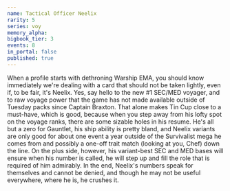 ```yaml
---
name: Tactical Officer Neelix
rarity: 5
series: voy
memory_alpha:
bigbook_tier: 3
events: 8
in_portal: false
published: true
---
```


When a profile starts with dethroning Warship EMA, you should know immediately we're dealing with a card that should not be taken lightly, even if, to be fair, it's Neelix. Yes, say hello to the new #1 SEC/MED voyager, and to raw voyage power that the game has not made available outside of Tuesday packs since Captain Braxton. That alone makes Tin Cup close to a must-have, which is good, because when you step away from his lofty spot on the voyage ranks, there are some sizable holes in his resume. He's all but a zero for Gauntlet, his ship ability is pretty bland, and Neelix variants are only good for about one event a year outside of the Survivalist mega he comes from and possibly a one-off trait match (looking at you, Chef) down the line. On the plus side, however, his variant-best SEC and MED bases will ensure when his number is called, he will step up and fill the role that is required of him admirably. In the end, Neelix's numbers speak for themselves and cannot be denied, and though he may not be useful everywhere, where he is, he crushes it.
